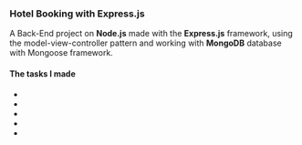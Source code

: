 ### Hotel Booking with Express.js ###

A Back-End project on __Node.js__ made with the __Express.js__ framework, using the model-view-controller pattern and working with __MongoDB__ database with Mongoose framework.


#### The tasks I made #### 

* 
*
*
*
* 
